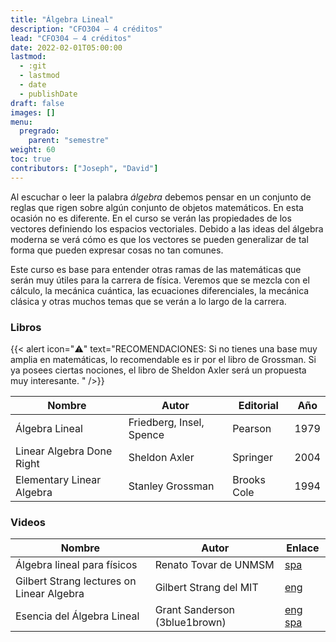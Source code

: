 ```yaml
---
title: "Álgebra Lineal"
description: "CFO304 — 4 créditos"
lead: "CFO304 — 4 créditos"
date: 2022-02-01T05:00:00
lastmod:
  - :git
  - lastmod
  - date
  - publishDate
draft: false
images: []
menu:
  pregrado:
    parent: "semestre"
weight: 60
toc: true
contributors: ["Joseph", "David"]
---
```


Al escuchar o leer la palabra *álgebra* debemos pensar en un conjunto de reglas que rigen sobre algún conjunto de objetos matemáticos. En esta ocasión no es diferente. En el curso se verán las propiedades de los vectores definiendo los espacios vectoriales. Debido a las ideas del álgebra moderna se verá cómo es que los vectores se pueden generalizar de tal forma que pueden expresar cosas no tan comunes.

Este curso es base para entender otras ramas de las matemáticas que serán muy útiles para la carrera de física. Veremos que se mezcla con el cálculo, la mecánica cuántica, las ecuaciones diferenciales, la mecánica clásica y otras muchos temas que se verán a lo largo de la carrera.

### Libros

{{< alert icon="⚠️" text="RECOMENDACIONES: Si no tienes una base muy amplia en matemáticas, lo recomendable es ir por el libro de Grossman. Si ya posees ciertas nociones, el libro de Sheldon Axler será un propuesta muy interesante. " />}}

|Nombre|Autor|Editorial|Año|
|------|-----|---------|---|
|Álgebra Lineal|Friedberg, Insel, Spence|Pearson|1979|
|Linear Algebra Done Right|Sheldon Axler|Springer|2004|
|Elementary Linear Algebra|Stanley Grossman|Brooks Cole|1994|

### Videos

|Nombre|Autor|Enlace|
|------|-----|------|
|Álgebra lineal para físicos|Renato Tovar de UNMSM|[spa](https://www.youtube.com/playlist?list=PLK_B1a9wXn7fjl1duGeOh5IszyE_4JPAH)|
|Gilbert Strang lectures on Linear Algebra|Gilbert Strang del MIT|[eng](https://www.youtube.com/playlist?list=PL49CF3715CB9EF31D)|
|Esencia del Álgebra Lineal|Grant Sanderson (3blue1brown)|[eng](https://www.youtube.com/playlist?list=PLZHQObOWTQDPD3MizzM2xVFitgF8hE_ab) [spa](https://www.youtube.com/playlist?list=PLIb_io8a5NB2DddFf-PwvZDCOUNT1GZoA)
